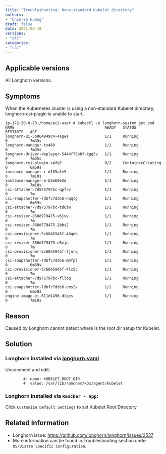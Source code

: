 ```yaml
---
title: "Troubleshooting: None-standard Kubelet directory"
authors:
- "Chin-Ya Huang"
draft: false
date: 2021-06-18
versions:
- "all"
categories:
- "csi"
---
```


## Applicable versions

All Longhorn versions.

## Symptoms

When the Kubernetes cluster is using a non-standard Kubelet directory, longhorn-csi-plugin is unable to start.
```
ip-172-30-0-73:/home/ec2-user # kubectl -n longhorn-system get pod
NAME                                        READY   STATUS              RESTARTS   AGE
longhorn-ui-5b864949c4-4sgws                1/1     Running             0          7m35s
longhorn-manager-tx469                      1/1     Running             0          7m35s
longhorn-driver-deployer-5444f75b8f-kgq5v   1/1     Running             0          7m35s
longhorn-csi-plugin-s4fg7                   0/2     ContainerCreating   0          6m59s
instance-manager-r-d185a1e9                 1/1     Running             0          7m10s
instance-manager-e-b5e69e2d                 1/1     Running             0          7m10s
csi-attacher-7d975797bc-qpfrv               1/1     Running             0          7m
csi-snapshotter-7dbfc7ddc6-nqqtg            1/1     Running             0          6m59s
csi-attacher-7d975797bc-td6tw               1/1     Running             0          7m
csi-resizer-868d779475-v6jvv                1/1     Running             0          7m
csi-resizer-868d779475-2bbs2                1/1     Running             0          7m
csi-provisioner-5c6845945f-46qnb            1/1     Running             0          7m
csi-resizer-868d779475-n5vjn                1/1     Running             0          7m
csi-provisioner-5c6845945f-fjnrq            1/1     Running             0          7m
csi-snapshotter-7dbfc7ddc6-mhfpl            1/1     Running             0          6m59s
csi-provisioner-5c6845945f-4lx5c            1/1     Running             0          7m
csi-attacher-7d975797bc-flldq               1/1     Running             0          7m
csi-snapshotter-7dbfc7ddc6-cms2v            1/1     Running             0          6m59s
engine-image-ei-611d1496-dlqcs              1/1     Running             0          7m10s
```

## Reason

Caused by Longhorn cannot detect where is the root dir setup for Kubelet.

## Solution

### Longhorn installed via [longhorn.yaml](https://github.com/longhorn/longhorn/blob/master/deploy/longhorn.yaml)

  Uncomment and edit:
  ```
          #- name: KUBELET_ROOT_DIR
          #  value: /var/lib/rancher/k3s/agent/kubelet
  ```

### Longhorn installed via `Rancher - App`:

  Click `Customize Default Settings` to set Kubelet Root Directory

## Related information

* Longhorn issue: https://github.com/longhorn/longhorn/issues/2537
* More information can be found in Troubleshooting section under `OS/Distro Specific Configuration`.
